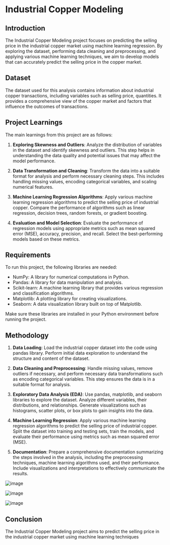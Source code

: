 # Industrial Copper Modeling


## Introduction
The Industrial Copper Modeling project focuses on predicting the selling price  in the industrial copper market using machine learning regression. By exploring the dataset, performing data cleaning and preprocessing, and applying various machine learning techniques, we aim to develop models that can accurately predict the selling price in the copper market.

## Dataset
The dataset used for this analysis contains information about industrial copper transactions, including variables such as selling price, quantities. It provides a comprehensive view of the copper market and factors that influence the outcomes of transactions.

## Project Learnings
The main learnings from this project are as follows:

1. **Exploring Skewness and Outliers**: Analyze the distribution of variables in the dataset and identify skewness and outliers. This step helps in understanding the data quality and potential issues that may affect the model performance.

2. **Data Transformation and Cleaning**: Transform the data into a suitable format for analysis and perform necessary cleaning steps. This includes handling missing values, encoding categorical variables, and scaling numerical features.

3. **Machine Learning Regression Algorithms**: Apply various machine learning regression algorithms to predict the selling price of industrial copper. Compare the performance of algorithms such as linear regression, decision trees, random forests, or gradient boosting.

4. **Evaluation and Model Selection**: Evaluate the performance of regression models using appropriate metrics such as mean squared error (MSE), accuracy, precision, and recall. Select the best-performing models based on these metrics.

## Requirements
To run this project, the following libraries are needed:

- NumPy: A library for numerical computations in Python.
- Pandas: A library for data manipulation and analysis.
- Scikit-learn: A machine learning library that provides various regression and classification algorithms.
- Matplotlib: A plotting library for creating visualizations.
- Seaborn: A data visualization library built on top of Matplotlib.

Make sure these libraries are installed in your Python environment before running the project.

## Methodology

1. **Data Loading**: Load the industrial copper dataset into the code using pandas library. Perform initial data exploration to understand the structure and content of the dataset.

2. **Data Cleaning and Preprocessing**: Handle missing values, remove outliers if necessary, and perform necessary data transformations such as encoding categorical variables. This step ensures the data is in a suitable format for analysis.

3. **Exploratory Data Analysis (EDA)**: Use pandas, matplotlib, and seaborn libraries to explore the dataset. Analyze different variables, their distributions, and relationships. Generate visualizations such as histograms, scatter plots, or box plots to gain insights into the data.

4. **Machine Learning Regression**: Apply various machine learning regression algorithms to predict the selling price of industrial copper. Split the dataset into training and testing sets, train the models, and evaluate their performance using metrics such as mean squared error (MSE).

5. **Documentation**: Prepare a comprehensive documentation summarizing the steps involved in the analysis, including the preprocessing techniques, machine learning algorithms used, and their performance. Include visualizations and interpretations to effectively communicate the results.

![image](https://github.com/Hariharan161297/Copper_modelling/assets/146412784/90e57554-e79a-4b99-b2e0-ead83d2fbd9c)

![image](https://github.com/Hariharan161297/Copper_modelling/assets/146412784/4dc05876-33d3-4589-8387-eeef9890461c)

![image](https://github.com/Hariharan161297/Copper_modelling/assets/146412784/73a705e7-ca66-4829-854e-6cda5178f4eb)



## Conclusion
The Industrial Copper Modeling project aims to predict the selling price in the industrial copper market using machine learning techniques


